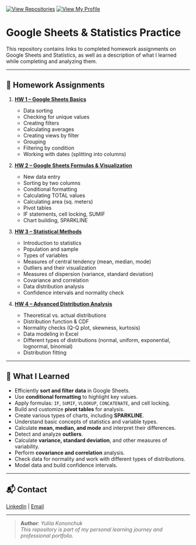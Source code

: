 [![View Repositories](https://img.shields.io/badge/View-My_Repositories-blue?logo=GitHub)](https://github.com/Yulia-Momotyuk?tab=repositories)
[![View My Profile](https://img.shields.io/badge/View-My_Profile-green?logo=GitHub)](https://github.com/Yulia-Momotyuk)
# Google Sheets & Statistics Practice

This repository contains links to completed homework assignments on Google Sheets and Statistics, as well as a description of what I learned while completing and analyzing them.

---

## 🔹 Homework Assignments

1. **[HW 1 – Google Sheets Basics](https://docs.google.com/spreadsheets/d/1Tm_kuhE4urY9ZM8jNwKnbMtxSpjy2LHUFbA_E2iAtZY/edit?gid=946809490#gid=946809490)**  
   - Data sorting  
   - Checking for unique values  
   - Creating filters  
   - Calculating averages  
   - Creating views by filter  
   - Grouping  
   - Filtering by condition  
   - Working with dates (splitting into columns)  

2. **[HW 2 – Google Sheets Formulas & Visualization](https://docs.google.com/spreadsheets/d/1QzXkXWpjwlenxEVh8NsrpL_BCAI9um3_KYCxlrrT5uk/edit?gid=707207911#gid=707207911)**  
   - New data entry  
   - Sorting by two columns  
   - Conditional formatting  
   - Calculating TOTAL values  
   - Calculating area (sq. meters)  
   - Pivot tables  
   - IF statements, cell locking, SUMIF  
   - Chart building, SPARKLINE  

3. **[HW 3 – Statistical Methods](https://docs.google.com/spreadsheets/d/1Pd9HNnQtHD_EAWS7xkuiNZW0ftgOwVJO/edit?gid=1987872634#gid=1987872634)**  
   - Introduction to statistics  
   - Population and sample  
   - Types of variables  
   - Measures of central tendency (mean, median, mode)  
   - Outliers and their visualization  
   - Measures of dispersion (variance, standard deviation)  
   - Covariance and correlation  
   - Data distribution analysis  
   - Confidence intervals and normality check  

4. **[HW 4 – Advanced Distribution Analysis](https://docs.google.com/spreadsheets/d/1tXavM6knPqqYIdHA3gezf9JGp9mKYwZ2/edit?rtpof=true)**  
   - Theoretical vs. actual distributions  
   - Distribution function & CDF  
   - Normality checks (Q-Q plot, skewness, kurtosis)  
   - Data modeling in Excel  
   - Different types of distributions (normal, uniform, exponential, lognormal, binomial)  
   - Distribution fitting  

---

## 🔹 What I Learned

- Efficiently **sort and filter data** in Google Sheets.  
- Use **conditional formatting** to highlight key values.  
- Apply formulas: `IF`, `SUMIF`, `VLOOKUP`, `CONCATENATE`, and cell locking.  
- Build and customize **pivot tables** for analysis.  
- Create various types of charts, including **SPARKLINE**.  
- Understand basic concepts of statistics and variable types.  
- Calculate **mean, median, and mode** and interpret their differences.  
- Detect and analyze **outliers**.  
- Calculate **variance, standard deviation**, and other measures of variability.  
- Perform **covariance and correlation** analysis.  
- Check data for normality and work with different types of distributions.  
- Model data and build confidence intervals.  

---

## 📬 Contact

[LinkedIn](http://linkedin.com/in/yulia-kononchuk) | [Email](mailto:kononchuk.yuliia@gmail.com)

---
> **Author**: _Yuliia Kononchuk_  
> _This repository is part of my personal learning journey and professional portfolio._ 

